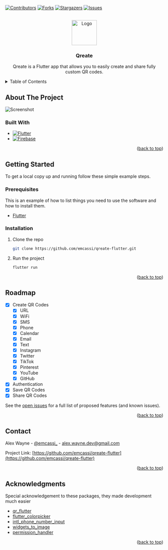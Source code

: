 <!-- Improved compatibility of back to top link: See: https://github.com/othneildrew/Best-README-Template/pull/73 -->
<a name="readme-top"></a>
<!--
*** Thanks for checking out the Best-README-Template. If you have a suggestion
*** that would make this better, please fork the repo and create a pull request
*** or simply open an issue with the tag "enhancement".
*** Don't forget to give the project a star!
*** Thanks again! Now go create something AMAZING! :D
-->



<!-- PROJECT SHIELDS -->
<!--
*** I'm using markdown "reference style" links for readability.
*** Reference links are enclosed in brackets [ ] instead of parentheses ( ).
*** See the bottom of this document for the declaration of the reference variables
*** for contributors-url, forks-url, etc. This is an optional, concise syntax you may use.
*** https://www.markdownguide.org/basic-syntax/#reference-style-links
-->
[![Contributors][contributors-shield]][contributors-url]
[![Forks][forks-shield]][forks-url]
[![Stargazers][stars-shield]][stars-url]
[![Issues][issues-shield]][issues-url]



<!-- PROJECT LOGO -->
<br />
<div align="center">
  <a href="https://github.com/emcassi/qreate-flutter">
    <img src="https://i.imgur.com/YRlgGD9.png" alt="Logo" width="80" height="80">
  </a>

<h3 align="center">Qreate</h3>

  <p align="center">
    Qreate is a Flutter app that allows you to easily create and share fully custom QR codes.
    <br />
  </p>
</div>



<!-- TABLE OF CONTENTS -->
<details>
  <summary>Table of Contents</summary>
  <ol>
    <li>
      <a href="#about-the-project">About The Project</a>
      <ul>
        <li><a href="#built-with">Built With</a></li>
      </ul>
    </li>
    <li>
      <a href="#getting-started">Getting Started</a>
      <ul>
        <li><a href="#prerequisites">Prerequisites</a></li>
        <li><a href="#installation">Installation</a></li>
      </ul>
    </li>
    <li><a href="#usage">Usage</a></li>
    <li><a href="#roadmap">Roadmap</a></li>
    <li><a href="#contributing">Contributing</a></li>
    <li><a href="#license">License</a></li>
    <li><a href="#contact">Contact</a></li>
    <li><a href="#acknowledgments">Acknowledgments</a></li>
  </ol>
</details>



<!-- ABOUT THE PROJECT -->
## About The Project

<img src="https://i.imgur.com/rWGqKAm.png" alt="Screenshot">



### Built With

* [![Flutter][Flutter]][Flutter-url]
* [![Firebase][Firebase]][Firebase-url]


<p align="right">(<a href="#readme-top">back to top</a>)</p>



<!-- GETTING STARTED -->
## Getting Started

To get a local copy up and running follow these simple example steps.

### Prerequisites

This is an example of how to list things you need to use the software and how to install them.

* [Flutter](https://docs.flutter.dev/get-started/install)

### Installation

1. Clone the repo
   ```sh
   git clone https://github.com/emcassi/qreate-flutter.git
   ```
2. Run the project
   ```sh
   flutter run
   ```


<p align="right">(<a href="#readme-top">back to top</a>)</p>



<!-- ROADMAP -->
## Roadmap

- [X] Create QR Codes
  - [X] URL
  - [X] WiFi
  - [X] SMS
  - [X] Phone
  - [X] Calendar
  - [X] Email
  - [X] Text
  - [X] Instagram
  - [X] Twitter
  - [X] TikTok
  - [X] Pinterest
  - [X] YouTube
  - [X] GitHub
- [X] Authentication
- [X] Save QR Codes
- [X] Share QR Codes

See the [open issues](https://github.com/emcassi/qreate-flutter/issues) for a full list of proposed features (and known issues).

<p align="right">(<a href="#readme-top">back to top</a>)</p>


<!-- CONTACT -->
## Contact

Alex Wayne - [@emcassi_](https://twitter.com/emcassi_) - alex.wayne.dev@gmail.com

Project Link: [https://github.com/emcassi/qreate-flutter](https://github.com/emcassi/qreate-flutter)

<p align="right">(<a href="#readme-top">back to top</a>)</p>



<!-- ACKNOWLEDGMENTS -->
## Acknowledgments

Special acknowledgement to these packages, they made development much easier 
* [qr_flutter](https://pub.dev/packages/qr_flutter)
* [flutter_colorpicker](https://pub.dev/packages/flutter_colorpicker)
* [intl_phone_number_input](https://pub.dev/packages/intl_phone_number_input)
* [widgets_to_image](https://pub.dev/packages/widgets_to_image)
* [permission_handler](https://pub.dev/packages/permission_handler)

<p align="right">(<a href="#readme-top">back to top</a>)</p>



<!-- MARKDOWN LINKS & IMAGES -->
<!-- https://www.markdownguide.org/basic-syntax/#reference-style-links -->
[contributors-shield]: https://img.shields.io/github/contributors/emcassi/qreate-flutter.svg?style=for-the-badge
[contributors-url]: https://github.com/emcassi/qreate-flutter/graphs/contributors
[forks-shield]: https://img.shields.io/github/forks/emcassi/qreate-flutter.svg?style=for-the-badge
[forks-url]: https://github.com/emcassi/qreate-flutter/network/members
[stars-shield]: https://img.shields.io/github/stars/emcassi/qreate-flutter.svg?style=for-the-badge
[stars-url]: https://github.com/emcassi/qreate-flutter/stargazers
[issues-shield]: https://img.shields.io/github/issues/emcassi/qreate-flutter.svg?style=for-the-badge
[issues-url]: https://github.com/emcassi/qreate-flutter/issues
[license-shield]: https://img.shields.io/github/license/emcassi/qreate-flutter.svg?style=for-the-badge
[license-url]: https://github.com/emcassi/qreate-flutter/blob/master/LICENSE.txt
[product-screenshot]: images/screenshot.png
[Flutter]: https://img.shields.io/badge/Flutter-20232A?style=for-the-badge&logo=flutter&logoColor=61DAFB
[Flutter-url]: https://flutter.dev/
[Firebase]: https://img.shields.io/badge/Firebase-0396DE?style=for-the-badge&logo=firebase
[Firebase-url]: https://firebase.google.com/

